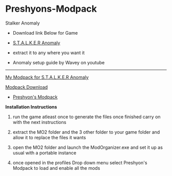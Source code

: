 # Preshyons-Modpack
Stalker Anomaly 

* Download link Below for Game

* [S.T.A.L.K.E.R Anomaly](https://www.moddb.com/mods/stalker-anomaly)

* extract it to any where you want it
* Anomaly setup guide by Wavey on youtube
<a href="https://www.youtube.com/embed/lTrlsXKAe1E?controls=0" title="YouTube video player" frameborder="0" allow="accelerometer; autoplay; clipboard-write; encrypted-media; gyroscope; picture-in-picture" allowfullscreen></iframe>
____________________________________________________________________
My Modpack for S.T.A.L.K.E.R Anomaly

Modpack Download

* [Preshyon's Modpack](https://drive.google.com/file/d/1t3xGe9ldNEpQG-DTFzmrnOrHPyaiLXbW/view?usp=sharing)

**Installation Instructions**

1. run the game atleast once to generate the files once finished carry on with the next instructions

2. extract the MO2 folder and the 3 other folder to your game folder and allow it to replace the files it wants

3. open the MO2 folder and launch the ModOrganizer.exe and set it up as usual with a portable instance

4. once opened in the profiles Drop down menu select Preshyon's Modpack to load and enable all the mods
